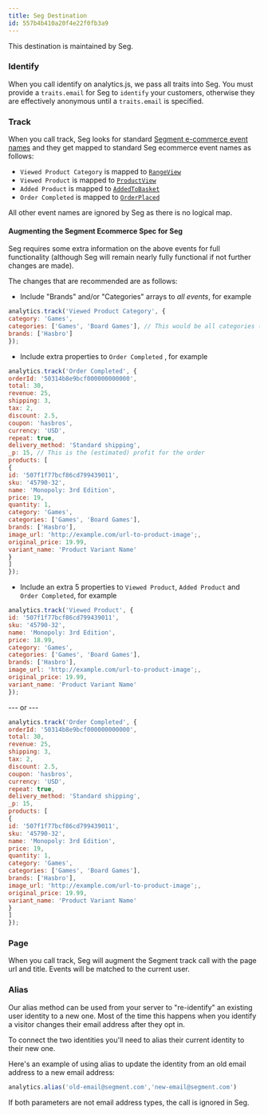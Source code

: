 ```yaml
---
title: Seg Destination
id: 557b4b410a20f4e22f0fb3a9
---
```

This destination is maintained by Seg.

### Identify

When you call identify on analytics.js, we pass all traits into Seg. You must provide a `traits.email` for Seg to `identify` your customers, otherwise they are effectively anonymous until a `traits.email` is specified.

### Track

When you call track, Seg looks for standard [Segment e-commerce event names](/docs/connections/spec/ecommerce/v2/) and they get mapped to standard Seg ecommerce event names as follows:

- `Viewed Product Category` is mapped to [`RangeView`](http://support.segapp.com/knowledge_base/topics/range-view-event)
- `Viewed Product` is mapped to [`ProductView`](http://support.segapp.com/knowledge_base/topics/product-view-event)
- `Added Product` is mapped to [`AddedToBasket`](http://support.segapp.com/knowledge_base/topics/added-to-basket-event)
- `Order Completed` is mapped to [`OrderPlaced`](http://support.segapp.com/knowledge_base/topics/order-placed-event)

All other event names are ignored by Seg as there is no logical map.

#### Augmenting the Segment Ecommerce Spec for Seg
Seg requires some extra information on the above events for full functionality (although Seg will remain nearly fully functional if not further changes are made).

The changes that are recommended are as follows:

- Include "Brands" and/or "Categories" arrays to *all events*, for example

```javascript
analytics.track('Viewed Product Category', {
category: 'Games',
categories: ['Games', 'Board Games'], // This would be all categories (and parent categories) that the product exists in
brands: ['Hasbro']
});
```

- Include extra properties to `Order Completed` , for example

```javascript
analytics.track('Order Completed', {
orderId: '50314b8e9bcf000000000000',
total: 30,
revenue: 25,
shipping: 3,
tax: 2,
discount: 2.5,
coupon: 'hasbros',
currency: 'USD',
repeat: true,
delivery_method: 'Standard shipping',
_p: 15, // This is the (estimated) profit for the order
products: [
{
id: '507f1f77bcf86cd799439011',
sku: '45790-32',
name: 'Monopoly: 3rd Edition',
price: 19,
quantity: 1,
category: 'Games',
categories: ['Games', 'Board Games'],
brands: ['Hasbro'],
image_url: 'http://example.com/url-to-product-image';,
original_price: 19.99,
variant_name: 'Product Variant Name'
}
]
});
```

- Include an extra 5 properties to `Viewed Product`, `Added Product` and `Order Completed`, for example

```js
analytics.track('Viewed Product', {
id: '507f1f77bcf86cd799439011',
sku: '45790-32',
name: 'Monopoly: 3rd Edition',
price: 18.99,
category: 'Games',
categories: ['Games', 'Board Games'],
brands: ['Hasbro'],
image_url: 'http://example.com/url-to-product-image';,
original_price: 19.99,
variant_name: 'Product Variant Name'
});
```

--- or ---

```js
analytics.track('Order Completed', {
orderId: '50314b8e9bcf000000000000',
total: 30,
revenue: 25,
shipping: 3,
tax: 2,
discount: 2.5,
coupon: 'hasbros',
currency: 'USD',
repeat: true,
delivery_method: 'Standard shipping',
_p: 15,
products: [
{
id: '507f1f77bcf86cd799439011',
sku: '45790-32',
name: 'Monopoly: 3rd Edition',
price: 19,
quantity: 1,
category: 'Games',
categories: ['Games', 'Board Games'],
brands: ['Hasbro'],
image_url: 'http://example.com/url-to-product-image';,
original_price: 19.99,
variant_name: 'Product Variant Name'
}
]
});
```

### Page
When you call track, Seg will augment the Segment track call with the page url and title. Events will be matched to the current user.

### Alias
Our alias method can be used from your server to "re-identify" an existing user identity to a new one. Most of the time this happens when you identify a visitor changes their email address after they opt in.

To connect the two identities you'll need to alias their current identity to their new one.

Here's an example of using alias to update the identity from an old email address to a new email address:

```javascript
analytics.alias('old-email@segment.com','new-email@segment.com')
```

If both parameters are not email address types, the call is ignored in Seg.
